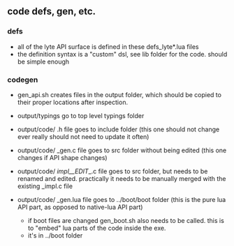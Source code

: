 ## code defs, gen, etc.

### defs
- all of the lyte API surface is defined in these defs_lyte*.lua files
- the definition syntax is a "custom" dsl, see lib folder for the code. should be simple enough

### codegen
- gen_api.sh creates files in the output folder, which should be copied to their proper locations after inspection.

- output/typings go to top level typings folder
- output/code/ .h file goes to include folder (this one should not change ever really should not need to update it often)
- output/code/ _gen.c file goes to src folder without being edited (this one changes if API shape changes)
- output/code/ _impl__EDIT__.c file goes to src folder, but needs to be renamed and edited. practically it needs to be manually merged with the existing _impl.c file
- output/code/ _gen.lua file goes to ../boot/boot folder (this is the pure lua API part, as opposed to native-lua API part)
  - if boot files are changed gen_boot.sh also needs to be called. this is to "embed" lua parts of the code inside the exe.
  - it's in ../boot folder
